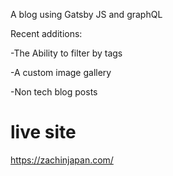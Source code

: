 A blog using Gatsby JS and graphQL

Recent additions:

-The Ability to filter by tags

-A custom image gallery

-Non tech blog posts

# live site

https://zachinjapan.com/
